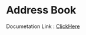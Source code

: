 # Address Book
<span>Documetation Link : </span> [ClickHere](https://documenter.getpostman.com/view/20593869/2s8479xb2Q)
